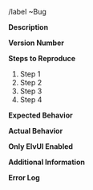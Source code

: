 /label ~Bug

**Description**
<!--- Please give a short description of the issue here -->


**Version Number**
<!--- Provide the version number here (the actual number, do not say "latest") -->


**Steps to Reproduce**
<!--- Provide all the steps necessary to reproduce the problem -->
1. Step 1
2. Step 2
3. Step 3
4. Step 4


**Expected Behavior**
<!--- Tell us what should happen -->


**Actual Behavior**
<!--- Tell us what happens instead -->


**Only ElvUI Enabled**
<!--- Please provide information about whether or not you can reproduce it -->
<!--- when ElvUI is the only addon enabled -->


**Additional Information**
<!--- Please provide any additional information here -->


**Error Log**
<!--- If you received an error then please post it in the empty space below, -->
<!--- so that the error is wrapped in the 3 backquotes (before and after) -->
```

```
